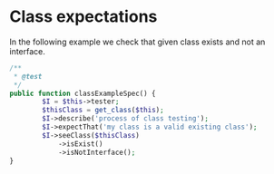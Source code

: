 # Class expectations

In the following example we check that given class exists and not an interface.

```php
/**
 * @test
 */
public function classExampleSpec() {
        $I = $this->tester;
        $thisClass = get_class($this);
        $I->describe('process of class testing');
        $I->expectThat('my class is a valid existing class');
        $I->seeClass($thisClass)
            ->isExist()
            ->isNotInterface();
}
```